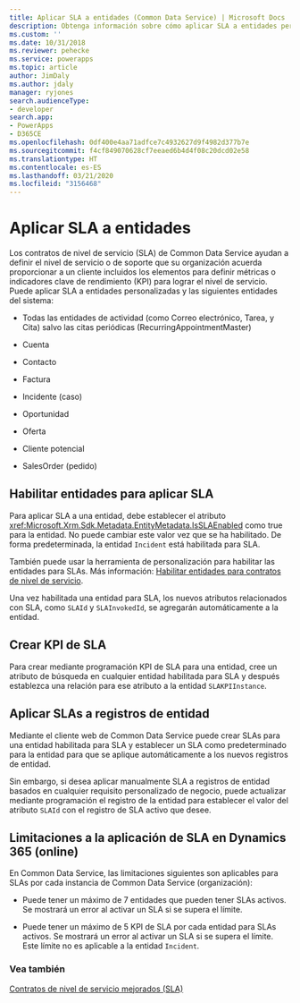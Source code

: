 ```yaml
---
title: Aplicar SLA a entidades (Common Data Service) | Microsoft Docs
description: Obtenga información sobre cómo aplicar SLA a entidades personalizadas habilitando entidades para aplicar los SLA. También puede crear KPI de SLA.
ms.custom: ''
ms.date: 10/31/2018
ms.reviewer: pehecke
ms.service: powerapps
ms.topic: article
author: JimDaly
ms.author: jdaly
manager: ryjones
search.audienceType:
- developer
search.app:
- PowerApps
- D365CE
ms.openlocfilehash: 0df400e4aa71adfce7c4932627d9f4982d377b7e
ms.sourcegitcommit: f4cf849070628cf7eeaed6b4d4f08c20dcd02e58
ms.translationtype: HT
ms.contentlocale: es-ES
ms.lasthandoff: 03/21/2020
ms.locfileid: "3156468"
---
```

# <a name="apply-slas-to-entities"></a>Aplicar SLA a entidades

Los contratos de nivel de servicio (SLA) de Common Data Service ayudan a definir el nivel de servicio o de soporte que su organización acuerda proporcionar a un cliente incluidos los elementos para definir métricas o indicadores clave de rendimiento (KPI) para lograr el nivel de servicio. Puede aplicar SLA a entidades personalizadas y las siguientes entidades del sistema:  
  
-   Todas las entidades de actividad (como Correo electrónico, Tarea, y Cita) salvo las citas periódicas (RecurringAppointmentMaster)  
  
-   Cuenta  
  
-   Contacto  
  
-   Factura  
  
-   Incidente (caso)  
  
-   Oportunidad  
  
-   Oferta  
  
-   Cliente potencial  
  
-   SalesOrder (pedido)  
  
<a name="EnableSLAs"></a> 
  
## <a name="enable-entities-for-applying-slas"></a>Habilitar entidades para aplicar SLA  

 Para aplicar SLA a una entidad, debe establecer el atributo <xref:Microsoft.Xrm.Sdk.Metadata.EntityMetadata.IsSLAEnabled> como true para la entidad. No puede cambiar este valor vez que se ha habilitado. De forma predeterminada, la entidad `Incident` está habilitada para SLA.  
  
 También puede usar la herramienta de personalización para habilitar las entidades para SLAs. Más información: [Habilitar entidades para contratos de nivel de servicio](/dynamics365/customer-engagement/customer-service/enable-entities-service-level-agreements).  
  
 Una vez habilitada una entidad para SLA, los nuevos atributos relacionados con SLA, como `SLAId` y `SLAInvokedId`, se agregarán automáticamente a la entidad.  
  
<a name="CreateSLAKPI"></a>   

## <a name="create-sla-kpis"></a>Crear KPI de SLA  

 Para crear mediante programación KPI de SLA para una entidad, cree un atributo de búsqueda en cualquier entidad habilitada para SLA y después establezca una relación para ese atributo a la entidad `SLAKPIInstance`.  
  
<a name="ApplySLA"></a>
   
## <a name="apply-slas-to-entity-records"></a>Aplicar SLAs a registros de entidad  

 Mediante el cliente web de Common Data Service puede crear SLAs para una entidad habilitada para SLA y establecer un SLA como predeterminado para la entidad para que se aplique automáticamente a los nuevos registros de entidad.  
  
 Sin embargo, si desea aplicar manualmente SLA a registros de entidad basados en cualquier requisito personalizado de negocio, puede actualizar mediante programación el registro de la entidad para establecer el valor del atributo `SLAId` con el registro de SLA activo que desee.  
  
<a name="Limitations"></a>   

## <a name="limitations-to-applying-slas-in-dynamics-365-online"></a>Limitaciones a la aplicación de SLA en Dynamics 365 (online)  

 En Common Data Service, las limitaciones siguientes son aplicables para SLAs por cada instancia de Common Data Service (organización):  
  
-   Puede tener un máximo de 7 entidades que pueden tener SLAs activos. Se mostrará un error al activar un SLA si se supera el límite.  
  
-   Puede tener un máximo de 5 KPI de SLA por cada entidad para SLAs activos. Se mostrará un error al activar un SLA si se supera el límite. Este límite no es aplicable a la entidad `Incident`.  
  
### <a name="see-also"></a>Vea también  
 [Contratos de nivel de servicio mejorados (SLA)](/dynamics365/customer-engagement/admin/enhanced-service-level-agreements)